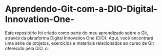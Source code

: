 # Aprendendo-Git-com-a-DIO-Digital-Innovation-One-
Este repositório foi criado como parte do meu aprendizado sobre o Git, através da plataforma Digital Innovation One (DIO). Aqui, você encontrará uma série de projetos, exercícios e materiais relacionados ao curso de Git oferecido pela DIO.
oi
